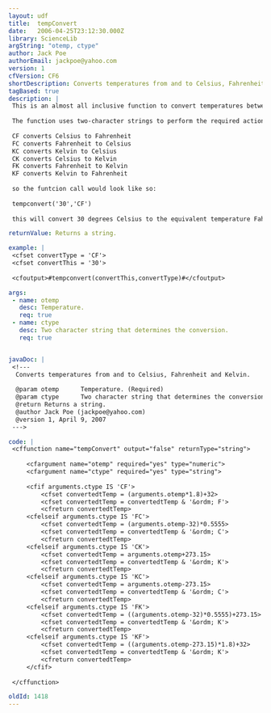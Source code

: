 ```yaml
---
layout: udf
title:  tempConvert
date:   2006-04-25T23:12:30.000Z
library: ScienceLib
argString: "otemp, ctype"
author: Jack Poe
authorEmail: jackpoe@yahoo.com
version: 1
cfVersion: CF6
shortDescription: Converts temperatures from and to Celsius, Fahrenheit and Kelvin.
tagBased: true
description: |
 This is an almost all inclusive function to convert temperatures between common formats.  I haven't included the Rankine and Reaumure scales with this edition but they will be coming soon.
 
 The function uses two-character strings to perform the required action.  For example:
 
 CF converts Celsius to Fahrenheit
 FC converts Fahrenheit to Celsius
 KC converts Kelvin to Celsius
 CK converts Celsius to Kelvin
 FK converts Fahrenheit to Kelvin
 KF converts Kelvin to Fahrenheit
 
 so the funtcion call would look like so:
 
 tempconvert('30','CF')
 
 this will convert 30 degrees Celsius to the equivalent temperature Fahrenheit.

returnValue: Returns a string.

example: |
 <cfset convertType = 'CF'>
 <cfset convertThis = '30'>
 
 <cfoutput>#tempconvert(convertThis,convertType)#</cfoutput>

args:
 - name: otemp
   desc: Temperature.
   req: true
 - name: ctype
   desc: Two character string that determines the conversion.
   req: true


javaDoc: |
 <!---
  Converts temperatures from and to Celsius, Fahrenheit and Kelvin.
  
  @param otemp      Temperature. (Required)
  @param ctype      Two character string that determines the conversion. (Required)
  @return Returns a string. 
  @author Jack Poe (jackpoe@yahoo.com) 
  @version 1, April 9, 2007 
 --->

code: |
 <cffunction name="tempConvert" output="false" returnType="string">
 
     <cfargument name="otemp" required="yes" type="numeric">
     <cfargument name="ctype" required="yes" type="string">
     
     <cfif arguments.ctype IS 'CF'>
         <cfset convertedtTemp = (arguments.otemp*1.8)+32>
         <cfset convertedtTemp = convertedtTemp & '&ordm; F'>
         <cfreturn convertedtTemp>
     <cfelseif arguments.ctype IS 'FC'>
         <cfset convertedtTemp = (arguments.otemp-32)*0.5555>
         <cfset convertedtTemp = convertedtTemp & '&ordm; C'>
         <cfreturn convertedtTemp>
     <cfelseif arguments.ctype IS 'CK'>
         <cfset convertedtTemp = arguments.otemp+273.15>
         <cfset convertedtTemp = convertedtTemp & '&ordm; K'>
         <cfreturn convertedtTemp>
     <cfelseif arguments.ctype IS 'KC'>
         <cfset convertedtTemp = arguments.otemp-273.15>
         <cfset convertedtTemp = convertedtTemp & '&ordm; C'>
         <cfreturn convertedtTemp>
     <cfelseif arguments.ctype IS 'FK'>
         <cfset convertedtTemp = ((arguments.otemp-32)*0.5555)+273.15>
         <cfset convertedtTemp = convertedtTemp & '&ordm; K'>
         <cfreturn convertedtTemp>
     <cfelseif arguments.ctype IS 'KF'>
         <cfset convertedtTemp = ((arguments.otemp-273.15)*1.8)+32>
         <cfset convertedtTemp = convertedtTemp & '&ordm; K'>
         <cfreturn convertedtTemp>
     </cfif>
 
 </cffunction>

oldId: 1418
---
```


